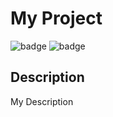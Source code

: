 
  # My Project

  ![badge](https://img.shields.io/badge/license-THIS-blueviolet)
  ![badge](https://img.shields.io/badge/license-THAT-blueviolet)
  
  
  ## Description
  My Description
  